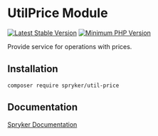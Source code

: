 # UtilPrice Module
[![Latest Stable Version](https://poser.pugx.org/spryker/util-price/v/stable.svg)](https://packagist.org/packages/spryker/util-price)
[![Minimum PHP Version](https://img.shields.io/badge/php-%3E%3D%208.0-8892BF.svg)](https://php.net/)

Provide service for operations with prices.

## Installation

```
composer require spryker/util-price
```

## Documentation

[Spryker Documentation](https://docs.spryker.com)
